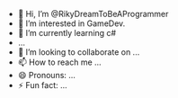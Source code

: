 - 👋 Hi, I’m @RikyDreamToBeAProgrammer
- 👀 I’m interested in GameDev.
- 🌱 I’m currently learning c#
-  ...
- 💞️ I’m looking to collaborate on ...
- 📫 How to reach me ...
- 😄 Pronouns: ...
- ⚡ Fun fact: ...

<!---
RikyDreamToBeAProgrammer/RikyDreamToBeAProgrammer is a ✨ special ✨ repository because its `README.md` (this file) appears on your GitHub profile.
You can click the Preview link to take a look at your changes.
--->
